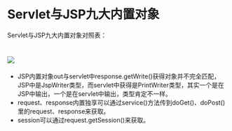 # Servlet与JSP九大内置对象

Servlet与JSP九大内置对象对照表：

# ![](http://img.blog.csdn.net/20161115171123044)

- JSP内置对象out与servlet中response.getWrite()获得对象并不完全匹配，JSP中是JspWriter类型，而servlet中获得是PrintWriter类型，其实一个是在JSP中输出，一个是在servlet中输出，类型肯定不一样。
- request、response内置独享可以通过service()方法传到doGet()、doPost()里的request、response来获取。
- session可以通过request.getSession()来获取。

